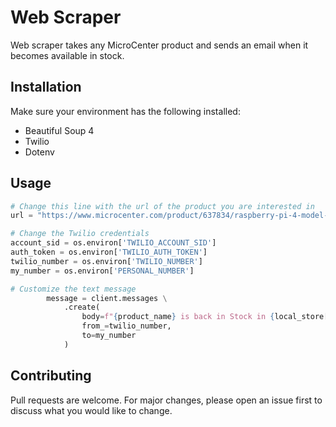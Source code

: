 # Web Scraper

Web scraper takes any MicroCenter product and sends an email when it becomes available in stock.

## Installation

Make sure your environment has the following installed:

-   Beautiful Soup 4
-   Twilio
-   Dotenv

## Usage

```python
# Change this line with the url of the product you are interested in
url = "https://www.microcenter.com/product/637834/raspberry-pi-4-model-b-4gb-ddr4?rd=1"

# Change the Twilio credentials
account_sid = os.environ['TWILIO_ACCOUNT_SID']
auth_token = os.environ['TWILIO_AUTH_TOKEN']
twilio_number = os.environ['TWILIO_NUMBER']
my_number = os.environ['PERSONAL_NUMBER']

# Customize the text message
        message = client.messages \
            .create(
                body=f"{product_name} is back in Stock in {local_store[0]}, hurry up before it's gone!",
                from_=twilio_number,
                to=my_number
            )
```

## Contributing

Pull requests are welcome. For major changes, please open an issue first
to discuss what you would like to change.
